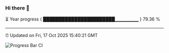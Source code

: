 ### Hi there 👋

⏳ Year progress { ███████████████████████▁▁▁▁▁▁▁ } 79.36 %

---

⏰ Updated on Fri, 17 Oct 2025 15:40:21 GMT

![Progress Bar CI](https://github.com/IshwaranRudhara/GIT-ACTION/workflows/Progress%20Bar%20CI/badge.svg)
